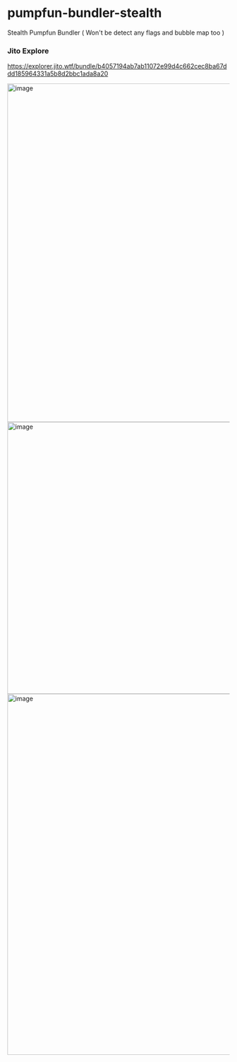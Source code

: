 # pumpfun-bundler-stealth
Stealth Pumpfun Bundler ( Won't be detect any flags and bubble map too )


### Jito Explore

https://explorer.jito.wtf/bundle/b4057194ab7ab11072e99d4c662cec8ba67ddd185964331a5b8d2bbc1ada8a20

<img width="1280" height="767" alt="image" src="https://github.com/user-attachments/assets/430e5358-a8d1-45ce-be3c-c160e65bdcb2" />

<img width="1280" height="616" alt="image" src="https://github.com/user-attachments/assets/ecc19ff4-1da6-44a3-984b-c5e878688482" />

<img width="1280" height="818" alt="image" src="https://github.com/user-attachments/assets/6cd08992-9882-4ead-93be-55ce2c079838" />
